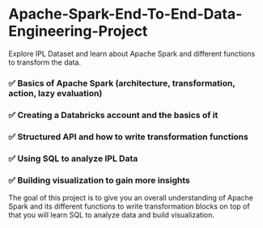 # Apache-Spark-End-To-End-Data-Engineering-Project

Explore IPL Dataset and learn about Apache Spark and different functions to transform the data.
 
### ✅ Basics of Apache Spark (architecture, transformation, action, lazy evaluation)
### ✅ Creating a Databricks account and the basics of it
### ✅ Structured API and how to write transformation functions
### ✅ Using SQL to analyze IPL Data
### ✅ Building visualization to gain more insights 

The goal of this project is to give you an overall understanding of Apache Spark and its different functions to write transformation blocks on top of that you will learn SQL to analyze data and build visualization.
